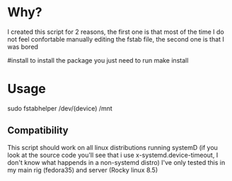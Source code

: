 # Why?
I created this script for 2 reasons, the first one is that most of the time I do not feel confortable manually editing the fstab file, the second one is that I was bored


#install 
to install the package you just need to run make install


# Usage
sudo fstabhelper /dev/(device) /mnt

## Compatibility
This script should work on all linux distributions running systemD (if you look at the source code you'll see that i use x-systemd.device-timeout, I don't know what happends in a non-systemd distro)
I've only tested this in my main rig (fedora35) and server (Rocky linux 8.5)
